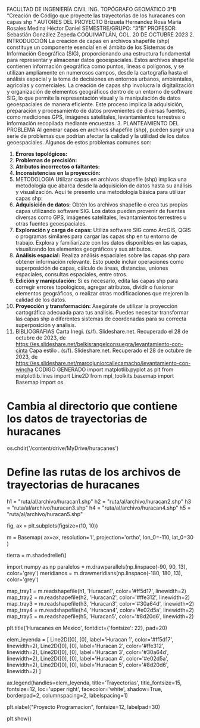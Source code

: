 FACULTAD DE INGENIERÍA CIVIL
ING. TOPÓGRAFO GEOMÁTICO
3°B
“Creación de Código que proyecte las trayectorias de los huracanes con capas shp “
AUTORES DEL PROYECTO 
Brizuela Hernandez Rosa Maria 
Rosales Medina Héctor Daniel 
SEMESTRE/GRUPO:
“3°B”
PROFESOR:
Sebastián González Zepeda 
COQUIMATLÁN, COL. 20 DE OCTUBRE 2023
2.	INTRODUCCIÓN
La creación de capas en archivos shapefile (shp) constituye un componente esencial en el ámbito de los Sistemas de Información Geográfica (SIG), proporcionando una estructura fundamental para representar y almacenar datos geoespaciales. Estos archivos shapefile contienen información geográfica como puntos, líneas o polígonos, y se utilizan ampliamente en numerosos campos, desde la cartografía hasta el análisis espacial y la toma de decisiones en entornos urbanos, ambientales, agrícolas y comerciales.
La creación de capas shp involucra la digitalización y organización de elementos geográficos dentro de un entorno de software SIG, lo que permite la representación visual y la manipulación de datos geoespaciales de manera eficiente. Este proceso implica la adquisición, preparación y procesamiento de datos provenientes de diversas fuentes, como mediciones GPS, imágenes satelitales, levantamientos terrestres o información recopilada mediante encuestas.
3.	PLANTEAMIENTO DEL PROBLEMA
Al generar capas en archivos shapefile (shp), pueden surgir una serie de problemas que podrían afectar la calidad y la utilidad de los datos geoespaciales. Algunos de estos problemas comunes son:
1. **Errores topológicos:** 
2. **Problemas de precisión:** 
3. **Atributos incorrectos o faltantes:** 
4. **Inconsistencias en la proyección:** 
6.	METODOLOGIA
Utilizar capas en archivos shapefile (shp) implica una metodología que abarca desde la adquisición de datos hasta su análisis y visualización. Aquí te presento una metodología básica para utilizar capas shp:
1. **Adquisición de datos:** Obtén los archivos shapefile o crea tus propias capas utilizando software SIG. Los datos pueden provenir de fuentes diversas como GPS, imágenes satelitales, levantamientos terrestres u otras fuentes geoespaciales.
2. **Exploración y carga de capas:** Utiliza software SIG como ArcGIS, QGIS o programas similares para cargar las capas shp en tu entorno de trabajo. Explora y familiarízate con los datos disponibles en las capas, visualizando los elementos geográficos y sus atributos.
3. **Análisis espacial:** Realiza análisis espaciales sobre las capas shp para obtener información relevante. Esto puede incluir operaciones como superposición de capas, cálculo de áreas, distancias, uniones espaciales, consultas espaciales, entre otros.
4. **Edición y manipulación:** Si es necesario, edita las capas shp para corregir errores topológicos, agregar atributos, dividir o fusionar elementos geográficos, o realizar otras modificaciones que mejoren la calidad de los datos.
5. **Proyección y transformación:** Asegúrate de utilizar la proyección cartográfica adecuada para tus análisis. Puedes necesitar transformar las capas shp a diferentes sistemas de coordenadas para su correcta superposición y análisis.
7.	BIBLIOGRAFIAS
Carta Inegi. (s/f). Slideshare.net. Recuperado el 28 de octubre de 2023, de https://es.slideshare.net/belkisrangelconsuegra/levantamiento-con-cinta
Capa estilo . (s/f). Slideshare.net. Recuperado el 28 de octubre de 2023, de https://es.slideshare.net/marcojuniorcallecamacho/levantamiento-con-wincha
CODIGO GENERADO 
import matplotlib.pyplot as plt
from matplotlib.lines import Line2D
from mpl_toolkits.basemap import Basemap
import os

# Cambia al directorio que contiene los datos de trayectorias de huracanes
os.chdir('/content/drive/MyDrive/huracanes')

# Define las rutas de los archivos de trayectorias de huracanes
h1 = "ruta/al/archivo/huracan1.shp"
h2 = "ruta/al/archivo/huracan2.shp"
h3 = "ruta/al/archivo/huracan3.shp"
h4 = "ruta/al/archivo/huracan4.shp"
h5 = "ruta/al/archivo/huracan5.shp"

fig, ax = plt.subplots(figsize=(10, 10))

m = Basemap(
    ax=ax,
    resolution='l',
    projection='ortho',
    lon_0=-110,
    lat_0=30
)

tierra = m.shadedrelief()

import numpy as np
paralelos = m.drawparallels(np.linspace(-90, 90, 13), color='grey')
meridianos = m.drawmeridians(np.linspace(-180, 180, 13), color='grey')

map_tray1 = m.readshapefile(h1, 'Huracan1', color='#ff5d17', linewidth=2)
map_tray2 = m.readshapefile(h2, 'Huracan2', color='#ffe312', linewidth=2)
map_tray3 = m.readshapefile(h3, 'Huracan3', color='#30a64d', linewidth=2)
map_tray4 = m.readshapefile(h4, 'Huracan4', color='#e02d5a', linewidth=2)
map_tray5 = m.readshapefile(h5, 'Huracan5', color='#8d20d6', linewidth=2)

plt.title('Huracanes en Mexico', fontdict={'fontsize': 22}, pad=20)

elem_leyenda = [
    Line2D([0], [0], label='Huracan 1', color='#ff5d17', linewidth=2),
    Line2D([0], [0], label='Huracan 2', color='#ffe312', linewidth=2),
    Line2D([0], [0], label='Huracan 3', color='#30a64d', linewidth=2),
    Line2D([0], [0], label='Huracan 4', color='#e02d5a', linewidth=2),
    Line2D([0], [0], label='Huracan 5', color='#8d20d6', linewidth=2)
]

ax.legend(handles=elem_leyenda, title='Trayectorias', title_fontsize=15,
          fontsize=12, loc='upper right', facecolor='white', shadow=True,
          borderpad=2, columnspacing=2, labelspacing=1)

plt.xlabel("Proyecto Programacion",
           fontsize=12, labelpad=30)

plt.show()

